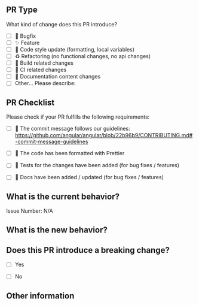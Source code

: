 ## PR Type
What kind of change does this PR introduce?

<!-- Please check the one that applies to this PR using "x". -->

- [ ] 🐛 Bugfix
- [ ] ✨ Feature
- [ ] 🎨 Code style update (formatting, local variables)
- [ ] ♻️ Refactoring (no functional changes, no api changes)
- [ ] 👷 Build related changes
- [ ] 💚 CI related changes
- [ ] 📝 Documentation content changes
- [ ] Other... Please describe:

## PR Checklist
Please check if your PR fulfills the following requirements:

<!-- Please check the one that applies to this PR using "x". -->

- [ ] 🚨 The commit message follows our guidelines: https://github.com/angular/angular/blob/22b96b9/CONTRIBUTING.md#-commit-message-guidelines
- [ ] 📐 The code has been formatted with Prettier
- [ ] 🧪 Tests for the changes have been added (for bug fixes / features)
- [ ] 📝 Docs have been added / updated (for bug fixes / features)



## What is the current behavior?
<!-- Please describe the current behavior that you are modifying, or link to a relevant issue. -->

Issue Number: N/A


## What is the new behavior?


## Does this PR introduce a breaking change?
<!-- If this PR contains a breaking change, please describe the impact and migration path for existing applications below. -->

- [ ] Yes
- [ ] No


## Other information